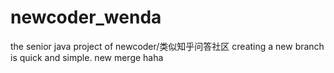 # newcoder_wenda
the senior java project of newcoder/类似知乎问答社区
creating a new branch is quick and simple.
new merge
haha
